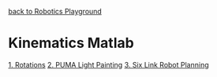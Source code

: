 [back to Robotics Playground](https://github.com/sandeepgogadi/Robotics-Playground)

# Kinematics Matlab

[1. Rotations](https://github.com/sandeepgogadi/Kinematics-Matlab/tree/master/Rotations)
[2. PUMA Light Painting](https://github.com/sandeepgogadi/Kinematics-Matlab/tree/master/PUMA%20Light%20Painting)
[3. Six Link Robot Planning](https://github.com/sandeepgogadi/Kinematics-Matlab/tree/master/Six%20Link%20Robot%20Planning)
